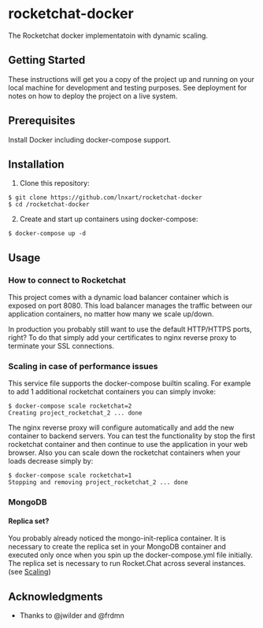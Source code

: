 # rocketchat-docker
The Rocketchat docker implementatoin with dynamic scaling.

## Getting Started

These instructions will get you a copy of the project up and running on your local machine for development and testing purposes. See deployment for notes on how to deploy the project on a live system.

## Prerequisites

Install Docker including docker-compose support.

## Installation

1. Clone this repository:
```
$ git clone https://github.com/lnxart/rocketchat-docker
$ cd /rocketchat-docker
```
2. Create and start up containers using docker-compose:
```
$ docker-compose up -d
```
## Usage
### How to connect to Rocketchat

This project comes with a dynamic load balancer container which is exposed on port 8080. This load balancer manages the traffic between our application containers, no matter how many we scale up/down.

In production you probably still want to use the default HTTP/HTTPS ports, right? To do that simply add your certificates to nginx reverse proxy to terminate your SSL connections.

### Scaling in case of performance issues

This service file supports the docker-compose builtin scaling. For example to add 1 additional rocketchat containers you can simply invoke:
```
$ docker-compose scale rocketchat=2
Creating project_rocketchat_2 ... done
```
The nginx reverse proxy will configure automatically and add the new container to backend servers.
You can test the functionality by stop the first rocketchat container and then continue to use the application in your web browser.
Also you can scale down the rocketchat containers when your loads decrease simply by:
```
$ docker-compose scale rocketchat=1
Stopping and removing project_rocketchat_2 ... done
```
### MongoDB

#### Replica set?

You probably already noticed the mongo-init-replica container. It is necessary to create the replica set in your MongoDB container and executed only once when you spin up the docker-compose.yml file initially. The replica set is necessary to run Rocket.Chat across several instances. (see [Scaling](https://github.com/frdmn/docker-rocketchat#scaling-in-case-of-performance-issues))

## Acknowledgments

* Thanks to @jwilder and @frdmn
